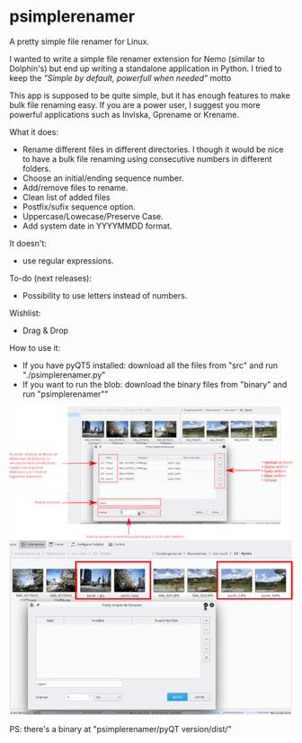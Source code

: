 # psimplerenamer
A pretty simple file renamer for Linux.

I wanted to write a simple file renamer extension for Nemo (similar to Dolphin's) but end up writing a standalone application in Python.
I tried to keep the <i>"Simple by default, powerfull when needed"</i> motto

This app is supposed to be quite simple, but it has enough features to make bulk file renaming easy.
If you are a power user, I suggest you more powerful applications such as Inviska, Gprename or Krename.

What it does:
- Rename different files in different directories. I though it would be nice to have a bulk file renaming using consecutive numbers in different folders.
- Choose an initial/ending sequence number.
- Add/remove files to rename.
- Clean list of added files
- Postfix/sufix sequence option.
- Uppercase/Lowecase/Preserve Case.
- Add system date in YYYYMMDD format.

It doesn't:
- use regular expressions. 

To-do (next releases):
- Possibility to use letters instead of numbers.

Wishlist:
- Drag & Drop

How to use it:
- If you have pyQT5 installed: download all the files from "src" and run "./psimplerenamer.py"
- If you want to run the blob: download the binary files from "binary" and run "psimplerenamer""

<img src="explanation.png">
<img src="result.png">

PS: there's a binary at "psimplerenamer/pyQT version/dist/"

